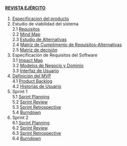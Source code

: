 #### [REVISTA EJÉRCITO](Home)  
1. [Especificacion del producto](1.-Especificación-del-producto)  
2. Estudio de viabilidad del sistema  
2.1 [Requisitos](2.1.-Requisitos)  
2.2 [Mind Map](2.2.-Mind-Map)  
2.3 [Estudio de Alternativas](2.3.-Alternativas)  
2.4 [Matriz de Cumplimento de Requisitos-Alternativas](2.4.-Matriz-de-cumplimiento)  
2.5 [Matriz de decisión](2.5.-Matriz-de-decision)  
3. Especificación de Requisitos del Software   
3.1 [Impact Map](3.1.-Impact-Map)       
3.2 [Modelos de Negocio y Dominio](3.3.-Modelos-negocio-dominio)       
3.3 [Interfaz de Usuario](3.4.-Interfaz-de-Usuario)  
4. [Definición del MVP](4.-MVP)  
4.1 [Product Backlog](4.1.-Product-Backlog)  
4.2 [Historias de Usuario](4.2.-Historias-de-Usuario) 
5. Sprint 1                                             
5.1 [Sprint Planning](5.1.-Sprint-Planning)                                
5.2 [Sprint Review](5.2.-Sprint-Review)                            
5.3 [Sprint Retrospective](5.3.-Sprint-Retrospective)                                                       
5.4 [Burndown](5.4.-Burndown)                                                        
6. Sprint 2                                    
6.1 [Sprint Planning](6.1.-Sprint-Planning)                                                         
6.2 [Sprint Review](6.2.-Sprint-Review)                             
6.3 [Sprint Retrospective](6.3.-Sprint-Retrospective)                     
6.4 [Burndown](6.4.-Burndown)                     
                             
